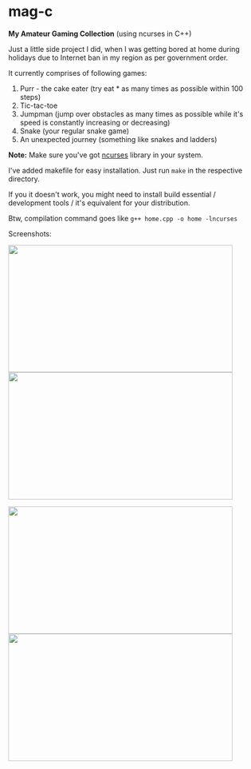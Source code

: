 # mag-c
**My Amateur Gaming Collection** (using ncurses in C++)

Just a little side project I did, when I was getting bored at home during holidays due to Internet ban in my region as per government order. 

It currently comprises of following games:
1. Purr - the cake eater (try eat * as many times as possible within 100 steps)
2. Tic-tac-toe
3. Jumpman (jump over obstacles as many times as possible while it's speed is constantly increasing or decreasing)
4. Snake (your regular snake game)
5. An unexpected journey (something like snakes and ladders)

**Note:** Make sure you've got [ncurses](https://invisible-island.net/ncurses/announce.html) library in your system.

I've added makefile for easy installation.
Just run 
```make```
in the respective directory.

If you it doesn't work, you might need to install build essential / development tools / it's equivalent for your distribution.

Btw, compilation command goes like
```g++ home.cpp -o home -lncurses```

Screenshots:
<p float="left">
  <img src="https://wolfian.github.io/mag-c/screenshots/mag-c01.png" width="450" height="255"/>
  <img src="https://wolfian.github.io/mag-c/screenshots/mag-c02.png" width="450" height="255"/>
</p>
<p float="left">
  <img src="https://wolfian.github.io/mag-c/screenshots/mag-c03.png" width="450" height="255"/>
  <img src="https://wolfian.github.io/mag-c/screenshots/mag-c04.png" width="450" height="255"/>
</p>
